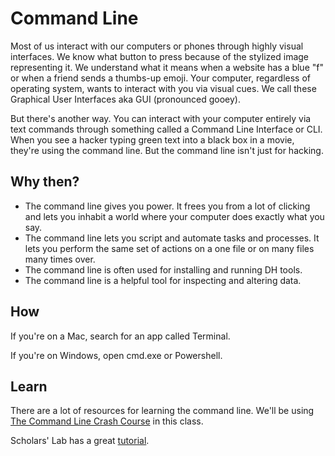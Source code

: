 # Command Line
Most of us interact with our computers or phones through highly visual interfaces. We know what button to press because of the stylized image representing it. We understand what it means when a website has a blue "f" or when a friend sends a thumbs-up emoji. Your computer, regardless of operating system, wants to interact with you via visual cues. We call these Graphical User Interfaces aka GUI (pronounced gooey). 

But there's another way. You can interact with your computer entirely via text commands through something called a Command Line Interface or CLI. When you see a hacker typing green text into a black box in a movie, they're using the command line. But the command line isn't just for hacking. 


## Why then?

* The command line gives you power. It frees you from a lot of clicking and lets you inhabit a world where your computer does exactly what you say. 
* The command line lets you script and automate tasks and processes. It lets you perform the same set of actions on a one file or on many files many times over. 
* The command line is often used for installing and running DH tools. 
* The command line is a helpful tool for inspecting and altering data. 


## How
If you're on a Mac, search for an app called Terminal. 

If you're on Windows, open cmd.exe or Powershell. 

## Learn
There are a lot of resources for learning the command line. We'll be using [The Command Line Crash Course](http://cli.learncodethehardway.org/book/) in this class. 

Scholars' Lab has a great [tutorial](http://praxis.scholarslab.org/scratchpad/bash/). 